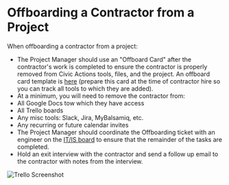 # Offboarding a Contractor from a Project

When offboarding a contractor from a project:

* The Project Manager should use an "Offboard Card" after the contractor's work is completed to ensure the contractor is properly removed from Civic Actions tools, files, and the project. An offboard card template is [here](https://trello.com/c/sXpzezNI/60-offboard-template) (prepare this card at the time of contractor hire so you can track all tools to which they are added).
* At a minimum, you will need to remove the contractor from:
* All Google Docs tow which they have access
* All Trello boards
* Any misc tools: Slack, Jira, MyBalsamiq, etc.
* Any recurring or future calendar invites
* The Project Manager should coordinate the Offboarding ticket with an engineer on the [IT/IS board](https://trello.com/b/zgRgVkvs/it-is-infrastructure-support-services) to ensure that the remainder of the tasks are completed.
* Hold an exit interview with the contractor and send a follow up email to the contractor with notes from the interview.

![Trello Screenshot](../images/it-is-board.png)
